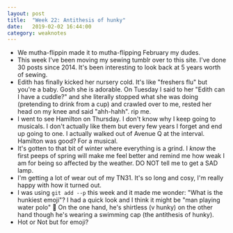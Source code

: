 ```yaml
---
layout: post
title:  "Week 22: Antithesis of hunky"
date:   2019-02-02 16:44:00
category: weaknotes
---
```

* We mutha-flippin made it to mutha-flipping February my dudes.
* This week I've been moving my sewing tumblr over to this site. I've done 30 posts since 2014. It's been interesting to look back at 5 years worth of sewing.
* Edith has finally kicked her nursery cold. It's like "freshers flu" but you're a baby. Gosh she is adorable. On Tuesday I said to her "Edith can I have a cuddle?" and she literally stopped what she was doing (pretending to drink from a cup) and crawled over to me, rested her head on my knee and said "ahh-hahh". rip me.
* I went to see Hamilton on Thursday. I don't know why I keep going to musicals. I don't actually like them but every few years I forget and end up going to one. I actually walked out of Avenue Q at the interval. Hamilton was good? For a musical.
* It's gotten to that bit of winter where everything is a grind. I _know_ the first peeps of spring will make me feel better and remind me how weak I am for being so affected by the weather. DO NOT tell me to get a SAD lamp.
* I'm getting a lot of wear out of my TN31. It's so long and cosy, I'm really happy with how it turned out.
* I was using `git add --p` this week and it made me wonder: "What is the hunkiest emoji"? I had a quick look and I think it might be "man playing water polo" 🤽‍ On the one hand, he's shirtless (v hunky) on the other hand though he's wearing a swimming cap (the antithesis of hunky).
* Hot or Not but for emoji?
